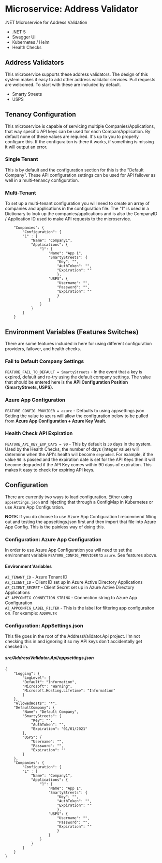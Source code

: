 # Microservice: Address Validator
.NET Microservice for Address Validation

* .NET 5
* Swagger UI
* Kubernetes / Helm
* Health Checks

## Address Validators
This microservice supports these address validators. The design of this system makes it easy to add other address validator services. Pull requests are welcomed. To start with these are included by default.

* Smarty Streets
* USPS

## Tenancy Configuration
This microservice is capable of servicing multiple Companies/Applications, that way specific API keys can be used for each Compan/Application. By default none of these values are required. It's up to you to properly configure this. If the configuraiton is there it works, if something is missing it will output an error.

### Single Tenant
This is by default and the configuration section for this is the "Default  Company". These API configuration settings can be used for API failover as well in a multi-tenancy configuration.

### Multi-Tenant
To set up a multi-tenant configuration you will need to create an array of companies and applications in the configuration file. The "1" is used in a Dictionary to look up the companies/applications and is also the CompanyID / Application ID used to make API requests to the microservice.

		"Companies": {
			"Configuration": {
			"1" : {
				"Name": "Company1",
				"Applications": {
					"1": {
						"Name": "App 1",
						"SmartyStreets": {
							"Key": "",
							"AuthToken": "",
							"Expiration": ""
							},
						"USPS": {
							"Username": "",
							"Password": "",
							"Expiration": ""
							}
						} 
					}	
				}
			}
		}



## Environment Variables (Features Switches)
There are some features included in here for using different configuration providers, failover, and health checks.

### Fail to Default Company Settings
`FEATURE_FAIL_TO_DEFAULT = SmartyStreets` - In the event that a key is expired, default and re-try using the default company settings. The value that should be entered here is the **API Configuration Position (SmartyStreets, USPS).**

### Azure App Configuration
`FEATURE_CONFIG_PROVIDER = azure` - Defaults to using appsettings.json. Setting the value to `azure` will allow the configuration below to be pulled from **Azure App Configuration + Azure Key Vault.**

### Health Check API Expiration
`FEATURE_API_KEY_EXP_DAYS = 90` - This by default is `30` days in the system. Used by the Health Checks, the number of days (integer value) will determine when the API's health will become `degraded`. For example, if the value `90` is passed and the expiration date is set for the API Keys then it will become degraded if the API Key comes within 90 days of expiration. This makes it easy to check for expiring API keys.

## Configuration
There are currently two ways to load configuration. Either using `appsettings.json` and injecting that through a ConfigMap in Kubernetes or use Azure App Configuration. 

**NOTE:** If you do choose to use Azure App Configuration I recommend filling out and testing the appsettings.json first and then import that file into Azure App Config. This is the painless way of doing this.

### Configuration: Azure App Configuration
In order to use Azure App Configuration you will need to set the environment variable `FEATURE_CONFIG_PROVIDER` to `azure`. See features above.

#### Environment Variables
`AZ_TENANT_ID` -  Azure Tenant ID  
`AZ_CLIENT_ID` -  Client ID set up in Azure Active Directory Applications  
`AZ_CLIENT_SECRET` - Client Secret set up in Azure Active Directory Applications   
`AZ_APPCONFIG_CONNECTION_STRING` - Connection string to Azure App Configuration  
`AZ_APPCONFIG_LABEL_FILTER` - This is the label for filtering app configuraiton on. For example: `ADDRVLTR`  

### Configuration: AppSettings.json
This file goes in the root of the AddressValidator.Api project. I'm not checking this in and ignoring it so my API keys don't accidentally get checked in.

##### src/AddressValidator.Api/appsettings.json
	{
		"Logging": {
			"LogLevel": {
			"Default": "Information",
			"Microsoft": "Warning",
			"Microsoft.Hosting.Lifetime": "Information"
			}
		},
		"AllowedHosts": "*",
		"DefaultCompany": {
			"Name": "Default Company",
			"SmartyStreets": {
				"Key": "",
				"AuthToken": "",
				"Expiration": "01/01/2021"
			},
			"USPS": {
				"Username": "",
				"Password": "",
				"Expiration": ""
			}
		},
		"Companies": {
			"Configuration": {
			"1" : {
				"Name": "Company1",
				"Applications": {
					"1": {
						"Name": "App 1",
						"SmartyStreets": {
							"Key": "",
							"AuthToken": "",
							"Expiration": ""
							},
						"USPS": {
							"Username": "",
							"Password": "",
							"Expiration": ""
							}
						} 
					}	
				}
			}
		}
	}
